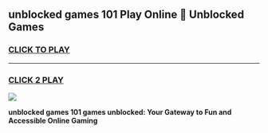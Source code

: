 
## unblocked games 101 Play Online 👋 Unblocked Games
<h3>
<a href="https://premium.freeplayer.one?title=unblocked_games_101&ref=19F">CLICK TO PLAY</a></h3>
<hr>

<h3>
<a href="https://premium.freeplayer.one?title=unblocked_games_101&ref=19F">CLICK 2 PLAY</a>
  
</h3>

<a href="https://premium.freeplayer.one?title=unblocked_games_101&ref=19F"><img src="https://clearcache.store/games.png"></a>


**unblocked games 101 games unblocked: Your Gateway to Fun and Accessible Online Gaming**
